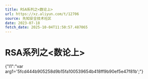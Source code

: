 ```yaml
---
title: RSA系列之<数论上>
url: https://xz.aliyun.com/t/12706
source: 先知安全技术社区
date: 2023-07-18
fetch_date: 2025-10-04T11:50:57.487065
---
```


# RSA系列之<数论上>

{"l1":"var arg1='5fcd444b905258d9b15fa100539654b418ff9b90ef5e47f81b';"}